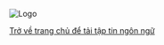 ![Logo](https://web.archive.org/web/20120502203531/http://dleviet.com/download/box.jpg)

[Trở về trang chủ để tải tập tin ngôn ngữ](https://github.com/thiencntt/DataLife-Engine-Vietnamese)